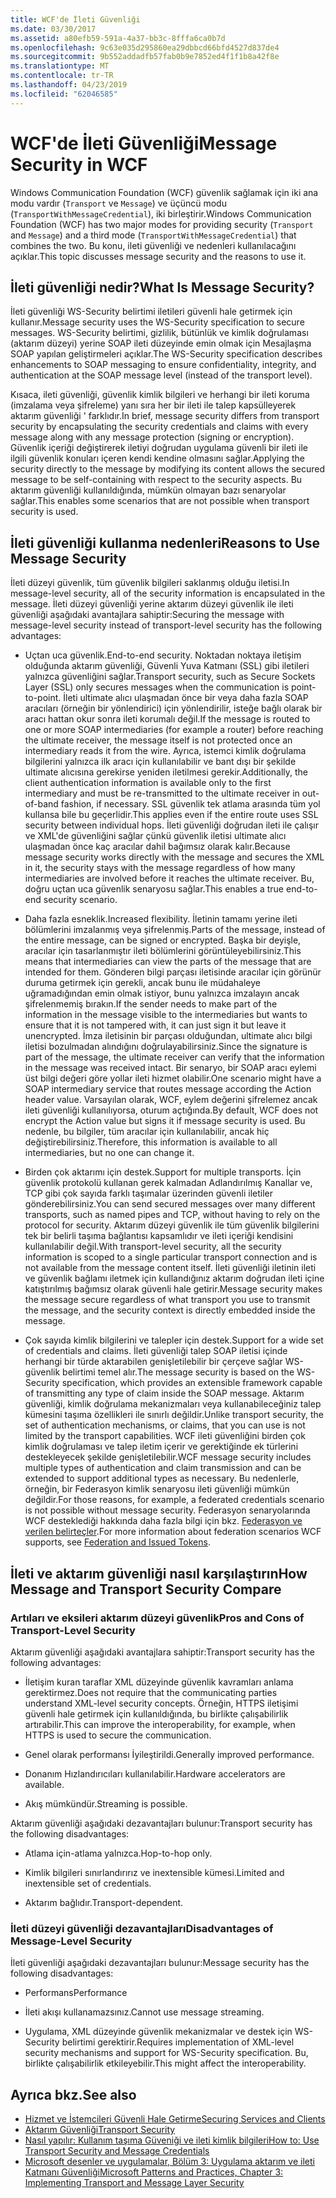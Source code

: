 ```yaml
---
title: WCF'de İleti Güvenliği
ms.date: 03/30/2017
ms.assetid: a80efb59-591a-4a37-bb3c-8fffa6ca0b7d
ms.openlocfilehash: 9c63e035d295860ea29dbbcd66bfd4527d837de4
ms.sourcegitcommit: 9b552addadfb57fab0b9e7852ed4f1f1b8a42f8e
ms.translationtype: MT
ms.contentlocale: tr-TR
ms.lasthandoff: 04/23/2019
ms.locfileid: "62046585"
---
```

# <a name="message-security-in-wcf"></a><span data-ttu-id="b0953-102">WCF'de İleti Güvenliği</span><span class="sxs-lookup"><span data-stu-id="b0953-102">Message Security in WCF</span></span>

<span data-ttu-id="b0953-103">Windows Communication Foundation (WCF) güvenlik sağlamak için iki ana modu vardır (`Transport` ve `Message`) ve üçüncü modu (`TransportWithMessageCredential`), iki birleştirir.</span><span class="sxs-lookup"><span data-stu-id="b0953-103">Windows Communication Foundation (WCF) has two major modes for providing security (`Transport` and `Message`) and a third mode (`TransportWithMessageCredential`) that combines the two.</span></span> <span data-ttu-id="b0953-104">Bu konu, ileti güvenliği ve nedenleri kullanılacağını açıklar.</span><span class="sxs-lookup"><span data-stu-id="b0953-104">This topic discusses message security and the reasons to use it.</span></span>

## <a name="what-is-message-security"></a><span data-ttu-id="b0953-105">İleti güvenliği nedir?</span><span class="sxs-lookup"><span data-stu-id="b0953-105">What Is Message Security?</span></span>

<span data-ttu-id="b0953-106">İleti güvenliği WS-Security belirtimi iletileri güvenli hale getirmek için kullanır.</span><span class="sxs-lookup"><span data-stu-id="b0953-106">Message security uses the WS-Security specification to secure messages.</span></span> <span data-ttu-id="b0953-107">WS-Security belirtimi, gizlilik, bütünlük ve kimlik doğrulaması (aktarım düzeyi) yerine SOAP ileti düzeyinde emin olmak için Mesajlaşma SOAP yapılan geliştirmeleri açıklar.</span><span class="sxs-lookup"><span data-stu-id="b0953-107">The WS-Security specification describes enhancements to SOAP messaging to ensure confidentiality, integrity, and authentication at the SOAP message level (instead of the transport level).</span></span>

<span data-ttu-id="b0953-108">Kısaca, ileti güvenliği, güvenlik kimlik bilgileri ve herhangi bir ileti koruma (imzalama veya şifreleme) yanı sıra her bir ileti ile talep kapsülleyerek aktarım güvenliği ' farklıdır.</span><span class="sxs-lookup"><span data-stu-id="b0953-108">In brief, message security differs from transport security by encapsulating the security credentials and claims with every message along with any message protection (signing or encryption).</span></span> <span data-ttu-id="b0953-109">Güvenlik içeriği değiştirerek iletiyi doğrudan uygulama güvenli bir ileti ile ilgili güvenlik konuları içeren kendi kendine olmasını sağlar.</span><span class="sxs-lookup"><span data-stu-id="b0953-109">Applying the security directly to the message by modifying its content allows the secured message to be self-containing with respect to the security aspects.</span></span> <span data-ttu-id="b0953-110">Bu aktarım güvenliği kullanıldığında, mümkün olmayan bazı senaryolar sağlar.</span><span class="sxs-lookup"><span data-stu-id="b0953-110">This enables some scenarios that are not possible when transport security is used.</span></span>

## <a name="reasons-to-use-message-security"></a><span data-ttu-id="b0953-111">İleti güvenliği kullanma nedenleri</span><span class="sxs-lookup"><span data-stu-id="b0953-111">Reasons to Use Message Security</span></span>

<span data-ttu-id="b0953-112">İleti düzeyi güvenlik, tüm güvenlik bilgileri saklanmış olduğu iletisi.</span><span class="sxs-lookup"><span data-stu-id="b0953-112">In message-level security, all of the security information is encapsulated in the message.</span></span> <span data-ttu-id="b0953-113">İleti düzeyi güvenliği yerine aktarım düzeyi güvenlik ile ileti güvenliği aşağıdaki avantajlara sahiptir:</span><span class="sxs-lookup"><span data-stu-id="b0953-113">Securing the message with message-level security instead of transport-level security has the following advantages:</span></span>

- <span data-ttu-id="b0953-114">Uçtan uca güvenlik.</span><span class="sxs-lookup"><span data-stu-id="b0953-114">End-to-end security.</span></span> <span data-ttu-id="b0953-115">Noktadan noktaya iletişim olduğunda aktarım güvenliği, Güvenli Yuva Katmanı (SSL) gibi iletileri yalnızca güvenliğini sağlar.</span><span class="sxs-lookup"><span data-stu-id="b0953-115">Transport security, such as Secure Sockets Layer (SSL) only secures messages when the communication is point-to-point.</span></span> <span data-ttu-id="b0953-116">İleti ultimate alıcı ulaşmadan önce bir veya daha fazla SOAP aracıları (örneğin bir yönlendirici) için yönlendirilir, isteğe bağlı olarak bir aracı hattan okur sonra ileti korumalı değil.</span><span class="sxs-lookup"><span data-stu-id="b0953-116">If the message is routed to one or more SOAP intermediaries (for example a router) before reaching the ultimate receiver, the message itself is not protected once an intermediary reads it from the wire.</span></span> <span data-ttu-id="b0953-117">Ayrıca, istemci kimlik doğrulama bilgilerini yalnızca ilk aracı için kullanılabilir ve bant dışı bir şekilde ultimate alıcısına gerekirse yeniden iletilmesi gerekir.</span><span class="sxs-lookup"><span data-stu-id="b0953-117">Additionally, the client authentication information is available only to the first intermediary and must be re-transmitted to the ultimate receiver in out-of-band fashion, if necessary.</span></span> <span data-ttu-id="b0953-118">SSL güvenlik tek atlama arasında tüm yol kullansa bile bu geçerlidir.</span><span class="sxs-lookup"><span data-stu-id="b0953-118">This applies even if the entire route uses SSL security between individual hops.</span></span> <span data-ttu-id="b0953-119">İleti güvenliği doğrudan ileti ile çalışır ve XML'de güvenliğini sağlar çünkü güvenlik iletisi ultimate alıcı ulaşmadan önce kaç aracılar dahil bağımsız olarak kalır.</span><span class="sxs-lookup"><span data-stu-id="b0953-119">Because message security works directly with the message and secures the XML in it, the security stays with the message regardless of how many intermediaries are involved before it reaches the ultimate receiver.</span></span> <span data-ttu-id="b0953-120">Bu, doğru uçtan uca güvenlik senaryosu sağlar.</span><span class="sxs-lookup"><span data-stu-id="b0953-120">This enables a true end-to-end security scenario.</span></span>

- <span data-ttu-id="b0953-121">Daha fazla esneklik.</span><span class="sxs-lookup"><span data-stu-id="b0953-121">Increased flexibility.</span></span> <span data-ttu-id="b0953-122">İletinin tamamı yerine ileti bölümlerini imzalanmış veya şifrelenmiş.</span><span class="sxs-lookup"><span data-stu-id="b0953-122">Parts of the message, instead of the entire message, can be signed or encrypted.</span></span> <span data-ttu-id="b0953-123">Başka bir deyişle, aracılar için tasarlanmıştır ileti bölümlerini görüntüleyebilirsiniz.</span><span class="sxs-lookup"><span data-stu-id="b0953-123">This means that intermediaries can view the parts of the message that are intended for them.</span></span> <span data-ttu-id="b0953-124">Gönderen bilgi parçası iletisinde aracılar için görünür duruma getirmek için gerekli, ancak bunu ile müdahaleye uğramadığından emin olmak istiyor, bunu yalnızca imzalayın ancak şifrelenmemiş bırakın.</span><span class="sxs-lookup"><span data-stu-id="b0953-124">If the sender needs to make part of the information in the message visible to the intermediaries but wants to ensure that it is not tampered with, it can just sign it but leave it unencrypted.</span></span> <span data-ttu-id="b0953-125">İmza iletisinin bir parçası olduğundan, ultimate alıcı bilgi iletisi bozulmadan alındığını doğrulayabilirsiniz.</span><span class="sxs-lookup"><span data-stu-id="b0953-125">Since the signature is part of the message, the ultimate receiver can verify that the information in the message was received intact.</span></span> <span data-ttu-id="b0953-126">Bir senaryo, bir SOAP aracı eylemi üst bilgi değeri göre yollar ileti hizmet olabilir.</span><span class="sxs-lookup"><span data-stu-id="b0953-126">One scenario might have a SOAP intermediary service that routes message according the Action header value.</span></span> <span data-ttu-id="b0953-127">Varsayılan olarak, WCF, eylem değerini şifrelemez ancak ileti güvenliği kullanılıyorsa, oturum açtığında.</span><span class="sxs-lookup"><span data-stu-id="b0953-127">By default, WCF does not encrypt the Action value but signs it if message security is used.</span></span> <span data-ttu-id="b0953-128">Bu nedenle, bu bilgiler, tüm aracılar için kullanılabilir, ancak hiç değiştirebilirsiniz.</span><span class="sxs-lookup"><span data-stu-id="b0953-128">Therefore, this information is available to all intermediaries, but no one can change it.</span></span>

- <span data-ttu-id="b0953-129">Birden çok aktarımı için destek.</span><span class="sxs-lookup"><span data-stu-id="b0953-129">Support for multiple transports.</span></span> <span data-ttu-id="b0953-130">İçin güvenlik protokolü kullanan gerek kalmadan Adlandırılmış Kanallar ve, TCP gibi çok sayıda farklı taşımalar üzerinden güvenli iletiler gönderebilirsiniz.</span><span class="sxs-lookup"><span data-stu-id="b0953-130">You can send secured messages over many different transports, such as named pipes and TCP, without having to rely on the protocol for security.</span></span> <span data-ttu-id="b0953-131">Aktarım düzeyi güvenlik ile tüm güvenlik bilgilerini tek bir belirli taşıma bağlantısı kapsamlıdır ve ileti içeriği kendisini kullanılabilir değil.</span><span class="sxs-lookup"><span data-stu-id="b0953-131">With transport-level security, all the security information is scoped to a single particular transport connection and is not available from the message content itself.</span></span> <span data-ttu-id="b0953-132">İleti güvenliği iletinin ileti ve güvenlik bağlamı iletmek için kullandığınız aktarım doğrudan ileti içine katıştırılmış bağımsız olarak güvenli hale getirir.</span><span class="sxs-lookup"><span data-stu-id="b0953-132">Message security makes the message secure regardless of what transport you use to transmit the message, and the security context is directly embedded inside the message.</span></span>

- <span data-ttu-id="b0953-133">Çok sayıda kimlik bilgilerini ve talepler için destek.</span><span class="sxs-lookup"><span data-stu-id="b0953-133">Support for a wide set of credentials and claims.</span></span> <span data-ttu-id="b0953-134">İleti güvenliği talep SOAP iletisi içinde herhangi bir türde aktarabilen genişletilebilir bir çerçeve sağlar WS-güvenlik belirtimi temel alır.</span><span class="sxs-lookup"><span data-stu-id="b0953-134">The message security is based on the WS-Security specification, which provides an extensible framework capable of transmitting any type of claim inside the SOAP message.</span></span> <span data-ttu-id="b0953-135">Aktarım güvenliği, kimlik doğrulama mekanizmaları veya kullanabileceğiniz talep kümesini taşıma özellikleri ile sınırlı değildir.</span><span class="sxs-lookup"><span data-stu-id="b0953-135">Unlike transport security, the set of authentication mechanisms, or claims, that you can use is not limited by the transport capabilities.</span></span> <span data-ttu-id="b0953-136">WCF ileti güvenliğini birden çok kimlik doğrulaması ve talep iletim içerir ve gerektiğinde ek türlerini destekleyecek şekilde genişletilebilir.</span><span class="sxs-lookup"><span data-stu-id="b0953-136">WCF message security includes multiple types of authentication and claim transmission and can be extended to support additional types as necessary.</span></span> <span data-ttu-id="b0953-137">Bu nedenlerle, örneğin, bir Federasyon kimlik senaryosu ileti güvenliği mümkün değildir.</span><span class="sxs-lookup"><span data-stu-id="b0953-137">For those reasons, for example, a federated credentials scenario is not possible without message security.</span></span> <span data-ttu-id="b0953-138">Federasyon senaryolarında WCF desteklediği hakkında daha fazla bilgi için bkz. [Federasyon ve verilen belirteçler](../../../../docs/framework/wcf/feature-details/federation-and-issued-tokens.md).</span><span class="sxs-lookup"><span data-stu-id="b0953-138">For more information about federation scenarios WCF supports, see [Federation and Issued Tokens](../../../../docs/framework/wcf/feature-details/federation-and-issued-tokens.md).</span></span>

## <a name="how-message-and-transport-security-compare"></a><span data-ttu-id="b0953-139">İleti ve aktarım güvenliği nasıl karşılaştırın</span><span class="sxs-lookup"><span data-stu-id="b0953-139">How Message and Transport Security Compare</span></span>

### <a name="pros-and-cons-of-transport-level-security"></a><span data-ttu-id="b0953-140">Artıları ve eksileri aktarım düzeyi güvenlik</span><span class="sxs-lookup"><span data-stu-id="b0953-140">Pros and Cons of Transport-Level Security</span></span>

<span data-ttu-id="b0953-141">Aktarım güvenliği aşağıdaki avantajlara sahiptir:</span><span class="sxs-lookup"><span data-stu-id="b0953-141">Transport security has the following advantages:</span></span>

- <span data-ttu-id="b0953-142">İletişim kuran taraflar XML düzeyinde güvenlik kavramları anlama gerektirmez.</span><span class="sxs-lookup"><span data-stu-id="b0953-142">Does not require that the communicating parties understand XML-level security concepts.</span></span> <span data-ttu-id="b0953-143">Örneğin, HTTPS iletişimi güvenli hale getirmek için kullanıldığında, bu birlikte çalışabilirlik artırabilir.</span><span class="sxs-lookup"><span data-stu-id="b0953-143">This can improve the interoperability, for example, when HTTPS is used to secure the communication.</span></span>

- <span data-ttu-id="b0953-144">Genel olarak performansı İyileştirildi.</span><span class="sxs-lookup"><span data-stu-id="b0953-144">Generally improved performance.</span></span>

- <span data-ttu-id="b0953-145">Donanım Hızlandırıcıları kullanılabilir.</span><span class="sxs-lookup"><span data-stu-id="b0953-145">Hardware accelerators are available.</span></span>

- <span data-ttu-id="b0953-146">Akış mümkündür.</span><span class="sxs-lookup"><span data-stu-id="b0953-146">Streaming is possible.</span></span>

 <span data-ttu-id="b0953-147">Aktarım güvenliği aşağıdaki dezavantajları bulunur:</span><span class="sxs-lookup"><span data-stu-id="b0953-147">Transport security has the following disadvantages:</span></span>

- <span data-ttu-id="b0953-148">Atlama için-atlama yalnızca.</span><span class="sxs-lookup"><span data-stu-id="b0953-148">Hop-to-hop only.</span></span>

- <span data-ttu-id="b0953-149">Kimlik bilgileri sınırlandırırız ve inextensible kümesi.</span><span class="sxs-lookup"><span data-stu-id="b0953-149">Limited and inextensible set of credentials.</span></span>

- <span data-ttu-id="b0953-150">Aktarım bağlıdır.</span><span class="sxs-lookup"><span data-stu-id="b0953-150">Transport-dependent.</span></span>

### <a name="disadvantages-of-message-level-security"></a><span data-ttu-id="b0953-151">İleti düzeyi güvenliği dezavantajları</span><span class="sxs-lookup"><span data-stu-id="b0953-151">Disadvantages of Message-Level Security</span></span>

<span data-ttu-id="b0953-152">İleti güvenliği aşağıdaki dezavantajları bulunur:</span><span class="sxs-lookup"><span data-stu-id="b0953-152">Message security has the following disadvantages:</span></span>

- <span data-ttu-id="b0953-153">Performans</span><span class="sxs-lookup"><span data-stu-id="b0953-153">Performance</span></span>

- <span data-ttu-id="b0953-154">İleti akışı kullanamazsınız.</span><span class="sxs-lookup"><span data-stu-id="b0953-154">Cannot use message streaming.</span></span>

- <span data-ttu-id="b0953-155">Uygulama, XML düzeyinde güvenlik mekanizmalar ve destek için WS-Security belirtimi gerektirir.</span><span class="sxs-lookup"><span data-stu-id="b0953-155">Requires implementation of XML-level security mechanisms and support for WS-Security specification.</span></span> <span data-ttu-id="b0953-156">Bu, birlikte çalışabilirlik etkileyebilir.</span><span class="sxs-lookup"><span data-stu-id="b0953-156">This might affect the interoperability.</span></span>

## <a name="see-also"></a><span data-ttu-id="b0953-157">Ayrıca bkz.</span><span class="sxs-lookup"><span data-stu-id="b0953-157">See also</span></span>

- [<span data-ttu-id="b0953-158">Hizmet ve İstemcileri Güvenli Hale Getirme</span><span class="sxs-lookup"><span data-stu-id="b0953-158">Securing Services and Clients</span></span>](../../../../docs/framework/wcf/feature-details/securing-services-and-clients.md)
- [<span data-ttu-id="b0953-159">Aktarım Güvenliği</span><span class="sxs-lookup"><span data-stu-id="b0953-159">Transport Security</span></span>](../../../../docs/framework/wcf/feature-details/transport-security.md)
- [<span data-ttu-id="b0953-160">Nasıl yapılır: Kullanım taşıma Güveniği ve ileti kimlik bilgileri</span><span class="sxs-lookup"><span data-stu-id="b0953-160">How to: Use Transport Security and Message Credentials</span></span>](../../../../docs/framework/wcf/feature-details/how-to-use-transport-security-and-message-credentials.md)
- [<span data-ttu-id="b0953-161">Microsoft desenler ve uygulamalar, Bölüm 3: Uygulama aktarım ve ileti Katmanı Güvenliği</span><span class="sxs-lookup"><span data-stu-id="b0953-161">Microsoft Patterns and Practices, Chapter 3: Implementing Transport and Message Layer Security</span></span>](https://go.microsoft.com/fwlink/?LinkId=88897)
